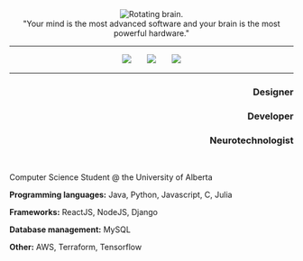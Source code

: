 <div align="center">
  <img src="https://github.com/user-attachments/assets/6e9d6457-c37b-4402-a8b4-dcee61e0b7b7" alt="Rotating brain.">
</div>
    <div align="center">
        "Your mind is the most advanced software and your brain is the most powerful hardware."
    </div>
    <hr class="solid">
<!--     <p align="center"><a href="https://www.angelnjoku.com">angelnjoku.com</a></p> -->
    <div align="center">
       <a href="https://www.linkedin.com/in/angelcnjoku"><img src="https://github.com/user-attachments/assets/51e4f5d5-ab0c-4bb6-afa2-f38067854ced"></a>
       &nbsp&nbsp&nbsp&nbsp&nbsp
       <a href="https://discord.com/users/braingel"><img src="https://github.com/user-attachments/assets/cc1f6c2b-8b5c-4520-b7da-a67cbad45f2f"></a>
       &nbsp&nbsp&nbsp&nbsp&nbsp
       <a href="https://medium.com/@angelnjoku"><img src="https://github.com/user-attachments/assets/5466fcd0-94f8-4fc0-a463-87ccc8c9ae0d"></a>
    </div>
    <hr class="solid">
    <div align="right">
        <h3>Designer</h3>
        <h3>Developer</h3>
        <h3>Neurotechnologist</h3>
    </div>
    <br />
    <div align="left">
    <p>Computer Science Student @ the University of Alberta</p>
    <p><strong>Programming languages:</strong> Java, Python, Javascript, C, Julia</p>
    <p><strong>Frameworks:</strong> ReactJS, NodeJS, Django</p>
    <p><strong>Database management:</strong> MySQL</p>
    <p><strong>Other:</strong> AWS, Terraform, Tensorflow</p>
    </div>
</div>

[brainrotate]: https://github.com/user-attachments/assets/6e9d6457-c37b-4402-a8b4-dcee61e0b7b7
